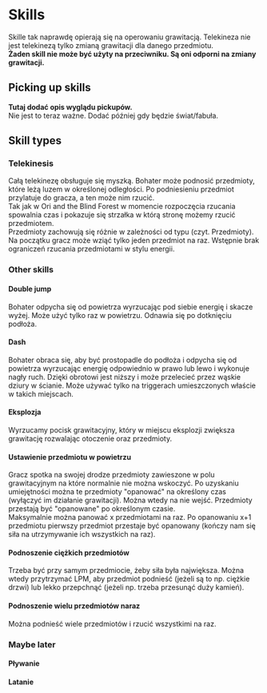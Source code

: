 # Skills

Skille tak naprawdę opierają się na operowaniu grawitacją. Telekineza nie jest telekinezą tylko zmianą grawitacji dla danego przedmiotu.\
**Żaden skill nie może być użyty na przeciwniku. Są oni odporni na zmiany grawitacji.**

## Picking up skills

**Tutaj dodać opis wyglądu pickupów.**\
Nie jest to teraz ważne. Dodać później gdy będzie świat/fabuła.

## Skill types

### Telekinesis

Całą telekinezę obsługuje się myszką. Bohater może podnosić przedmioty, które leżą luzem w określonej odległości. Po podniesieniu przedmiot przylatuje do gracza, a ten może nim rzucić.\
Tak jak w Ori and the Blind Forest w momencie rozpoczęcia rzucania spowalnia czas i pokazuje się strzałka w którą stronę możemy rzucić przedmiotem.\
Przedmioty zachowują się różnie w zależności od typu (czyt. Przedmioty). Na początku gracz może wziąć tylko jeden przedmiot na raz. Wstępnie brak ograniczeń rzucania przedmiotami w stylu energii.

### Other skills

#### Double jump

Bohater odpycha się od powietrza wyrzucając pod siebie energię i skacze wyżej. Może użyć tylko raz w powietrzu. Odnawia się po dotknięciu podłoża.

#### Dash

Bohater obraca się, aby być prostopadle do podłoża i odpycha się od powietrza wyrzucając energię odpowiednio w prawo lub lewo i wykonuje nagły ruch. Dzięki obrotowi jest niższy i może przelecieć przez wąskie dziury w ścianie. Może używać tylko na triggerach umieszczonych właście w takich miejscach.

#### Eksplozja

Wyrzucamy pocisk grawitacyjny, który w miejscu eksplozji zwiększa grawitację rozwalając otoczenie oraz przedmioty.

#### Ustawienie przedmiotu w powietrzu

Gracz spotka na swojej drodze przedmioty zawieszone w polu grawitacyjnym na które normalnie nie można wskoczyć. Po uzyskaniu umiejętności można te przedmioty "opanować" na określony czas (wyłączyć im działanie grawitacji). Można wtedy na nie wejść. Przedmioty przestają być "opanowane" po określonym czasie.\
Maksymalnie można panować x przedmiotami na raz. Po opanowaniu x+1 przedmiotu pierwszy przedmiot przestaje być opanowany (kończy nam się siła na utrzymywanie ich wszystkich na raz).

#### Podnoszenie ciężkich przedmiotów

Trzeba być przy samym przedmiocie, żeby siła była największa. Można wtedy przytrzymać LPM, aby przedmiot podnieść (jeżeli są to np. ciężkie drzwi) lub lekko przepchnąć (jeżeli np. trzeba przesunąć duży kamień).

#### Podnoszenie wielu przedmiotów naraz

Można podnieść wiele przedmiotów i rzucić wszystkimi na raz.

### Maybe later

#### Pływanie

#### Latanie